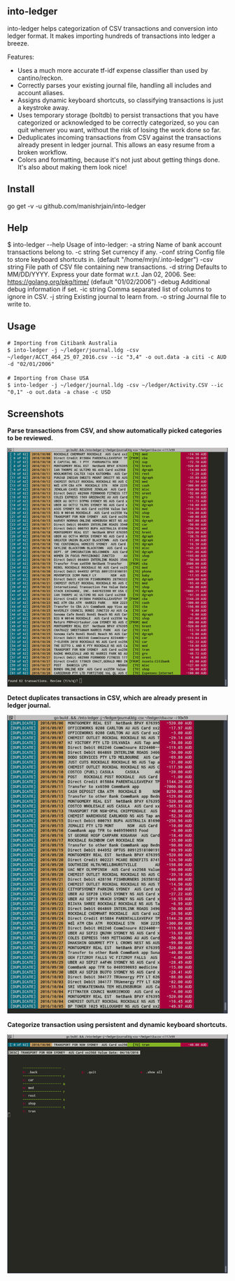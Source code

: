 into-ledger
-----------
into-ledger helps categorization of CSV transactions and conversion into ledger format. It makes importing hundreds of transactions into ledger a breeze.

Features:
- Uses a much more accurate tf-idf expense classifier than used by cantino/reckon.
- Correctly parses your existing journal file, handling all includes and account aliases.
- Assigns dynamic keyboard shortcuts, so classifying transactions is just a keystroke away.
- Uses temporary storage (boltdb) to persist transactions that you have categorized or acknowledged to be correctly categorized, so you can quit whenver you want, without the risk of losing the work done so far.
- Deduplicates incoming transactions from CSV against the transactions already present in ledger journal. This allows an easy resume from a broken workflow.
- Colors and formatting, because it's not just about getting things done. It's also about making them look nice!


Install
-------
go get -v -u github.com/manishrjain/into-ledger


Help
----
$ into-ledger --help
Usage of into-ledger:
  -a string
    	Name of bank account transactions belong to.
  -c string
    	Set currency if any.
  -conf string
	    	Config file to store keyboard shortcuts in. (default "/home/mrjn/.into-ledger")
  -csv string
    	File path of CSV file containing new transactions.
  -d string
    	Defaults to MM/DD/YYYY. Express your date format w.r.t. Jan 02, 2006. See: https://golang.org/pkg/time/ (default "01/02/2006")
  -debug
    	Additional debug information if set.
  -ic string
    	Comma separated list of columns to ignore in CSV.
  -j string
    	Existing journal to learn from.
  -o string
    	Journal file to write to.


Usage
-----

```
# Importing from Citibank Australia
$ into-ledger -j ~/ledger/journal.ldg -csv ~/ledger/ACCT_464_25_07_2016.csv --ic "3,4" -o out.data -a citi -c AUD -d "02/01/2006"

# Importing from Chase USA
$ into-ledger -j ~/ledger/journal.ldg -csv ~/ledger/Activity.CSV --ic "0,1" -o out.data -a chase -c USD
```

Screenshots
-----------

**Parse transactions from CSV, and show automatically picked categories to be reviewed.**

![list of transactions](list.png)

**Detect duplicates transactions in CSV, which are already present in ledger journal.**

![duplicate detection](duplicates.png)

**Categorize transaction using persistent and dynamic keyboard shortcuts.**

![categorize transaction](txn.png)
